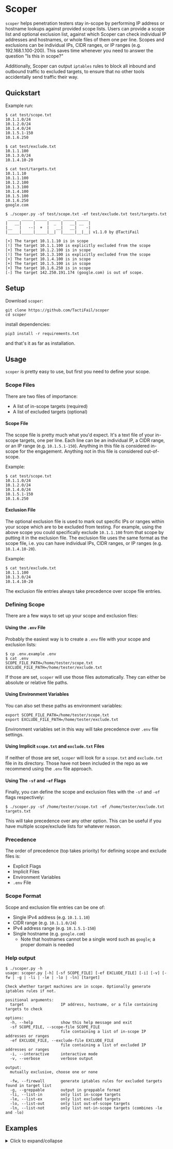 # Scoper

`scoper` helps penetration testers stay in-scope by performing IP address or hostname lookups against provided scope lists. Users can provide a scope list and optional exclusion list, against which Scoper can check individual IP addresses and hostnames, or whole files of them one per line. Scopes and exclusions can be individual IPs, CIDR ranges, or IP ranges (e.g. 192.168.1.100-200). This saves time whenever you need to answer the question "Is this in scope?"

Additionally, Scoper can output `iptables` rules to block all inbound and outbound traffic to excluded targets, to ensure that no other tools accidentally send traffic their way.

## Quickstart

Example run:

```
$ cat test/scope.txt
10.1.1.0/24
10.1.2.0/24
10.1.4.0/24
10.1.5.1-150
10.1.6.250

$ cat test/exclude.txt
10.1.1.100
10.1.3.0/24
10.1.4.10-20

$ cat test/targets.txt
10.1.1.10
10.1.1.100
10.1.2.100
10.1.3.100
10.1.4.100
10.1.5.100
10.1.6.250
google.com

$ ./scoper.py -sf test/scope.txt -ef test/exclude.txt test/targets.txt
 _____ _____ _____ _____ _____ _____
|   __|     |     |  _  |   __| __  |
|__   |   --|  +  |   __|   __|    -|
|_____|_____|_____|__|  |_____|__|__| v1.1.0 by @TactiFail

[+] The target 10.1.1.10 is in scope
[!] The target 10.1.1.100 is explicitly excluded from the scope
[+] The target 10.1.2.100 is in scope
[!] The target 10.1.3.100 is explicitly excluded from the scope
[+] The target 10.1.4.100 is in scope
[+] The target 10.1.5.100 is in scope
[+] The target 10.1.6.250 is in scope
[-] The target 142.250.191.174 (google.com) is out of scope.
```

## Setup

Download `scoper`:

```
git clone https://github.com/TactiFail/scoper
cd scoper
```

install dependencies:

```
pip3 install -r requirements.txt
```

and that's it as far as installation.

## Usage

`scoper` is pretty easy to use, but first you need to define your scope.

### Scope Files

There are two files of importance:

 - A list of in-scope targets (required)
 - A list of excluded targets (optional)

#### Scope File

The scope file is pretty much what you'd expect. It's a text file of your in-scope targets, one per line. Each line can be an individual IP, a CIDR range, or an IP range (e.g. `10.1.5.1-150`). Anything in this file is considered in-scope for the engagement. Anything not in this file is considered out-of-scope.

Example:

```
$ cat test/scope.txt
10.1.1.0/24
10.1.2.0/24
10.1.4.0/24
10.1.5.1-150
10.1.6.250
```

#### Exclusion File

The optional exclusion file is used to mark out specific IPs or ranges within your scope which are to be excluded from testing. For example, using the above scope you could specifically exclude `10.1.1.100` from that scope by putting it in the exclusion file. The exclusion file uses the same format as the scope file, i.e. you can have individual IPs, CIDR ranges, or IP ranges (e.g. `10.1.4.10-20`).

Example:

```
$ cat test/exclude.txt
10.1.1.100
10.1.3.0/24
10.1.4.10-20
```

The exclusion file entries always take precedence over scope file entries.

### Defining Scope

There are a few ways to set up your scope and exclusion files:

#### Using the `.env` File

Probably the easiest way is to create a `.env` file with your scope and exclusion lists:

```
$ cp .env.example .env
$ cat .env
SCOPE_FILE_PATH=/home/tester/scope.txt
EXCLUDE_FILE_PATH=/home/tester/exclude.txt
```

If those are set, `scoper` will use those files automatically. They can either be absolute or relative file paths.

#### Using Environment Variables

You can also set these paths as environment variables:

```
export SCOPE_FILE_PATH=/home/tester/scope.txt
export EXCLUDE_FILE_PATH=/home/tester/exclude.txt
```

Environment variables set in this way will take precedence over `.env` file settings.

#### Using Implicit `scope.txt` and `exclude.txt` Files

If neither of those are set, `scoper` will look for a `scope.txt` and `exclude.txt` file in its directory. Those have not been included in the repo as we recommend using the `.env` file approach.

#### Using The `-sf` and `-ef` Flags

Finally, you can define the scope and exclusion files with the `-sf` and `-ef` flags respectively:

```
$ ./scoper.py -sf /home/tester/scope.txt -ef /home/tester/exclude.txt targets.txt
```

This will take precedence over any other option. This can be useful if you have multiple scope/exclude lists for whatever reason.

### Precedence

The order of precedence (top takes priority) for defining scope and exclude files is:

 - Explicit Flags
 - Implicit Files
 - Environment Variables
 - `.env` File

### Scope Format

Scope and exclusion file entries can be one of:

 - Single IPv4 address (e.g. `10.1.1.10`)
 - CIDR range (e.g. `10.1.1.0/24`)
 - IPv4 address range (e.g. `10.1.5.1-150`)
 - Single hostname (e.g. `google.com`)
   - Note that hostnames cannot be a single word such as `google`; a proper domain is needed

### Help output

```
$ ./scoper.py -h
usage: scoper.py [-h] [-sf SCOPE_FILE] [-ef EXCLUDE_FILE] [-i] [-v] [-fw | -g | -li | -le | -lo | -ln] [target]

Check whether target machines are in scope. Optionally generate iptables rules if not.

positional arguments:
  target                IP address, hostname, or a file containing targets to check

options:
  -h, --help            show this help message and exit
  -sf SCOPE_FILE, --scope-file SCOPE_FILE
                        file containing a list of in-scope IP addresses or ranges
  -ef EXCLUDE_FILE, --exclude-file EXCLUDE_FILE
                        file containing a list of excluded IP addresses or ranges
  -i, --interactive     interactive mode
  -v, --verbose         verbose output

output:
  mutually exclusive, choose one or none

  -fw, --firewall       generate iptables rules for excluded targets found in target list
  -g, --greppable       output in greppable format
  -li, --list-in        only list in-scope targets
  -le, --list-ex        only list excluded targets
  -lo, --list-out       only list out-of-scope targets
  -ln, --list-not       only list not-in-scope targets (combines -le and -lo)
```

## Examples
<details>
<summary>Click to expand/collapse</summary>
All examples assume the following scope, exclusion, and target files unless otherwise specified:

```
$ cat test/scope.txt
10.1.1.0/24
10.1.2.0/24
10.1.4.0/24
10.1.5.1-150
10.1.6.250

$ cat test/exclude.txt
10.1.1.100
10.1.3.0/24
10.1.4.10-20

$ cat test/targets.txt
10.1.1.10
10.1.1.100
10.1.2.100
10.1.3.100
10.1.4.100
10.1.5.100
10.1.6.250
google.com
```

Specific examples may have them defined differently (direct, `.env` file config, undefined, etc.) but their contents will be the same for the purposes of demonstration.

### Basic Examples

#### Single Target, No Exclusions

```
$ cat .env
SCOPE_FILE_PATH=test/scope.txt
#EXCLUDE_FILE_PATH=test/exclude.txt

$ ./scoper.py 10.1.1.100
 _____ _____ _____ _____ _____ _____
|   __|     |     |  _  |   __| __  |
|__   |   --|  +  |   __|   __|    -|
|_____|_____|_____|__|  |_____|__|__| v1.1.0 by @TactiFail

[+] The target 10.1.1.100 is in scope
```

#### Single Target with Exclusions

```
$ cat .env
SCOPE_FILE_PATH=test/scope.txt
EXCLUDE_FILE_PATH=test/exclude.txt

$ ./scoper.py 10.1.1.100
 _____ _____ _____ _____ _____ _____
|   __|     |     |  _  |   __| __  |
|__   |   --|  +  |   __|   __|    -|
|_____|_____|_____|__|  |_____|__|__| v1.1.0 by @TactiFail

[X] The target 10.1.1.100 is explicitly excluded from the scope
```

#### Target List File

```
$ ./scoper.py test/targets.txt
 _____ _____ _____ _____ _____ _____
|   __|     |     |  _  |   __| __  |
|__   |   --|  +  |   __|   __|    -|
|_____|_____|_____|__|  |_____|__|__| v1.1.0 by @TactiFail

[+] The target 10.1.1.10 is in scope
[X] The target 10.1.1.100 is explicitly excluded from the scope
[+] The target 10.1.2.100 is in scope
[X] The target 10.1.3.100 is explicitly excluded from the scope
[+] The target 10.1.4.100 is in scope
[+] The target 10.1.5.100 is in scope
[+] The target 10.1.6.250 is in scope
[-] The target 172.217.1.110 (google.com) is out of scope.
```

#### Greppable Output

```
$ ./scoper.py test/targets.txt -g
10.1.1.10 : InScope
10.1.1.100 : Excluded
10.1.2.100 : InScope
10.1.3.100 : Excluded
10.1.4.100 : InScope
10.1.5.100 : InScope
10.1.6.250 : InScope
google.com : OutOfScope
```

#### Firewall Rules Generation

```
$ ./scoper.py test/targets.txt -fw
iptables -A INPUT -s 10.1.1.100 -j DROP
iptables -A OUTPUT -d 10.1.1.100 -j DROP
iptables -A INPUT -s 10.1.3.100 -j DROP
iptables -A OUTPUT -d 10.1.3.100 -j DROP
```

#### Verbose Output
```
$ ./scoper.py test/targets.txt -v
 _____ _____ _____ _____ _____ _____
|   __|     |     |  _  |   __| __  |
|__   |   --|  +  |   __|   __|    -|
|_____|_____|_____|__|  |_____|__|__| v1.1.0 by @TactiFail

[+] The target 10.1.1.10 is in scope, matching line: 10.1.1.0/24
[X] The target 10.1.1.100 is explicitly excluded from the scope, matching line: 10.1.1.100
[+] The target 10.1.2.100 is in scope, matching line: 10.1.2.0/24
[X] The target 10.1.3.100 is explicitly excluded from the scope, matching line: 10.1.3.0/24
[+] The target 10.1.4.100 is in scope, matching line: 10.1.4.0/24
[+] The target 10.1.5.100 is in scope, matching line: 10.1.5.1-150
[+] The target 10.1.6.250 is in scope, matching line: 10.1.6.250
[-] The target 172.217.1.110 (google.com) is out of scope.
```

#### Invalid Targets

```
$ cat test/targets.txt
10.1.1.10
10.1.1.100
10.1.2.100
10.1.3.100
10.1.4.100
10.1.5.100
10.1.6.250
google.com
1.1.1.1.1
asdf
asdffsad.fdsafasdfasffffqeqewfqwefqwef.com

$ ./scoper.py test/targets.txt -v
 _____ _____ _____ _____ _____ _____
|   __|     |     |  _  |   __| __  |
|__   |   --|  +  |   __|   __|    -|
|_____|_____|_____|__|  |_____|__|__| v1.1.0 by @TactiFail

[+] The target 10.1.1.10 is in scope, matching line: 10.1.1.0/24
[X] The target 10.1.1.100 is explicitly excluded from the scope, matching line: 10.1.1.100
[+] The target 10.1.2.100 is in scope, matching line: 10.1.2.0/24
[X] The target 10.1.3.100 is explicitly excluded from the scope, matching line: 10.1.3.0/24
[+] The target 10.1.4.100 is in scope, matching line: 10.1.4.0/24
[+] The target 10.1.5.100 is in scope, matching line: 10.1.5.1-150
[+] The target 10.1.6.250 is in scope, matching line: 10.1.6.250
[-] The target 142.250.191.142 (google.com) is out of scope.
[!] Skipping unresolvable target '1.1.1.1.1'
[!] Skipping unresolvable target 'asdf'
[!] Skipping unresolvable target 'asdffsad.fdsafasdfasffffqeqewfqwefqwef.com'
```

#### Interactive Mode

*Interactive Mode* is a new feature as of v.1.1.0

By passing in the `-i` or `--interactive` flags, you can enter a loop where you provide a single target at a time. History is stored so you can press up or down to quickly navigate through previous entries, for example to increment the last octet quickly or fix a typo. You can type `exit`, `quit`, or press `ctrl + c` to leave.

```
$ ./scoper.py -i
 _____ _____ _____ _____ _____ _____
|   __|     |     |  _  |   __| __  |
|__   |   --|  +  |   __|   __|    -|
|_____|_____|_____|__|  |_____|__|__| v1.1.0 by @TactiFail

Enter targets, one at a time
[>] 10.1.1.10
[+] The target 10.1.1.10 is in scope
[>] google.com
[-] The target 142.250.191.142 (google.com) is out of scope.
[>] 10.1.3.20
[X] The target 10.1.3.20 is explicitly excluded from the scope
[>] exit
Exiting...
```
</details>